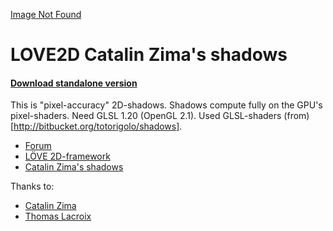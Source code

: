 [Image Not Found](https://github.com/AntonioModer/LOVE2DCatalinZimaShadows/raw/master/LOVE2DCatalinZimaShadows%20test1.png)

# LOVE2D Catalin Zima's shadows
#### [Download standalone version](https://github.com/AntonioModer/LOVE2DCatalinZimaShadows/raw/master/LOVE2DCatalinZimaShadows%20standalone.zip)

This is "pixel-accuracy" 2D-shadows.
Shadows compute fully on the GPU's pixel-shaders.
Need GLSL 1.20 (OpenGL 2.1).
Used GLSL-shaders (from)[http://bitbucket.org/totorigolo/shadows].

* [Forum](https://love2d.org/forums/viewtopic.php?f=4&t=80726&p=187854#p187854)
* [LÖVE 2D-framework](http://love2d.org)
* [Catalin Zima's shadows](http://www.catalinzima.com/2010/07/my-technique-for-the-shader-based-dynamic-2d-shadows/)

Thanks to:
* [Catalin Zima](http://www.catalinzima.com/about/)
* [Thomas Lacroix](http://plus.google.com/b/107248556103962831257/109936266256123891803/about?pageId=107248556103962831257)

